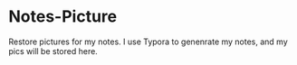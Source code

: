 # Notes-Picture
Restore pictures for my notes.
I use Typora to genenrate my notes, and my pics will be stored here.
